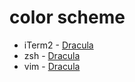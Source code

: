 # color scheme

- iTerm2 - [Dracula](https://draculatheme.com/iterm/)
- zsh - [Dracula](https://draculatheme.com/zsh/)
- vim - [Dracula](https://draculatheme.com/vim/)
